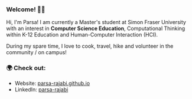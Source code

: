### Welcome! 👋🏽

Hi, I'm Parsa! I am currently a Master's student at Simon Fraser University with an interest in <strong>Computer Science Education</strong>, Computational Thinking within K-12 Education and Human-Computer Interaction (HCI).

During my spare time, I love to cook, travel, hike and volunteer in the community / on campus!

### 🌍 Check out:

- Website: [parsa-rajabi.github.io](https://parsa-rajabi.github.io/)
- LinkedIn: [parsa-rajabi](https://www.linkedin.com/in/parsa-rajabi/)
<!--
**Parsa-Rajabi/Parsa-Rajabi** is a ✨ _special_ ✨ repository because its `README.md` (this file) appears on your GitHub profile.

Here are some ideas to get you started:

- 🔭 I’m currently working on ...
- 🌱 I’m currently learning ...
- 👯 I’m looking to collaborate on ...
- 🤔 I’m looking for help with ...
- 💬 Ask me about ...
- 📫 How to reach me: ...
- 😄 Pronouns: ...
- ⚡ Fun fact: ...
-->
